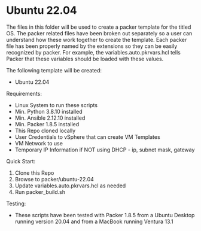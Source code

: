 # Ubuntu 22.04
The files in this folder will be used to create a packer template for the titled OS.  The packer related files have been broken out separately so a user can understand how these work together to create the template.  Each packer file has been properly named by the extensions so they can be easily recognized by packer.  For example, the variables.auto.pkrvars.hcl tells Packer that these variables should be loaded with these values.

The following template will be created:
 - Ubuntu 22.04

Requirements:
 - Linux System to run these scripts
 - Min. Python 3.8.10 installed
 - Min. Ansible 2.12.10 installed
 - Min. Packer 1.8.5 installed
 - This Repo cloned locally
 - User Credentials to vSphere that can create VM Templates
 - VM Network to use
 - Temporary IP Information if NOT using DHCP - ip, subnet mask, gateway

Quick Start:
1. Clone this Repo
2. Browse to packer/ubuntu-22.04
3. Update variables.auto.pkrvars.hcl as needed
4. Run packer_build.sh

Testing:
 - These scripts have been tested with Packer 1.8.5 from a Ubuntu Desktop running version 20.04 and from a MacBook running Ventura 13.1